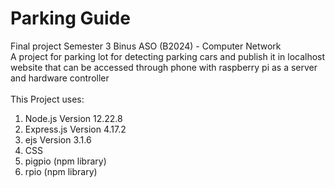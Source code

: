# Parking Guide
Final project Semester 3 Binus ASO (B2024) - Computer Network <br> 
A project for parking lot for detecting parking cars and publish it in localhost website that can be accessed through phone with raspberry pi as a server and hardware controller<br><br>
This Project uses:
1. Node.js Version 12.22.8
2. Express.js Version 4.17.2
3. ejs Version 3.1.6
4. CSS
5. pigpio (npm library)
6. rpio (npm library)
